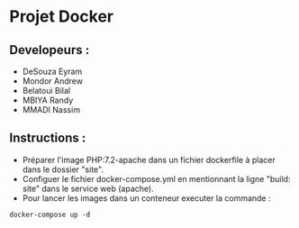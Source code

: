# Projet Docker

## Developeurs :
 - DeSouza Eyram
 - Mondor Andrew
 - Belatoui Bilal
 - MBIYA Randy 
 - MMADI Nassim

## Instructions :
- Préparer l'image PHP:7.2-apache dans un fichier dockerfile à placer dans le dossier "site".
- Configuer le fichier docker-compose.yml en mentionnant la ligne "build: site" dans le service web (apache).
- Pour lancer les images dans un conteneur executer la commande : 

```console
docker-compose up -d
``` 


